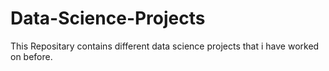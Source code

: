 # Data-Science-Projects

This Repositary contains different data science projects that i have worked on before.
